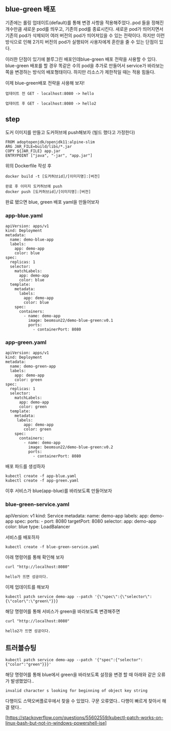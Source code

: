 ## blue-green 배포


기존에는 롤링 업데이트(default)를 통해 변경 사항을 적용해주었다..pod 들을 정해진 개수만큼 새로운 pod를 띄우고, 기존의 pod를 종료시킨다. 새로운 pod가 띄어지면서 기존의 pod가 삭제되어 여러 버전의 pod가 띄어져있을 수 있는 전략이다. 하지만 이런 방식으로 인해 2가지 버전의 pod가 실행되어 사용자에게 혼란을 줄 수 있는 단점이 있다.

이러한 단점이 있기에 블루그린 배포인데blue-green 배포 전략을 사용할 수 있다. blue-green 배포를 할 경우 똑같은 수의 pod을 추가로 만들어서 service가 바라보는 쪽을 변경하는 방식의 배포형태이다. 하지만 리소스가 제한적일 때는 적용 힘들다.

이제 blue-green배포 전략을 사용해 보자!


    업데이트 전 GET - localhost:8080 -> hello

    업데이트 후 GET - localhost:8080 -> hello2


## step

도커 이미지를 만들고 도커허브에 push해보자 (빌드 했다고 가정한다)

    FROM adoptopenjdk/openjdk11:alpine-slim
    ARG JAR_FILE=build/libs/*.jar
    COPY ${JAR_FILE} app.jar
    ENTRYPOINT ["java", "-jar", "app.jar"]


위의 Dockerfile 작성 후

    docker build -t [도커허브id]/[이미지명]:[버전]
    
    완료 후 이미지 도커허브에 push
    docker push [도커허브id]/[이미지명]:[버전]
    
완료 됐으면 blue, green 배포 yaml을 만들어보자

### app-blue.yaml


    apiVersion: apps/v1
    kind: Deployment
    metadata:
      name: demo-blue-app
      labels:
        app: demo-app
        color: blue
    spec:
      replicas: 1
      selector:
        matchLabels:
          app: demo-app
          color: blue
      template:
        metadata:
          labels:
            app: demo-app
            color: blue
        spec:
          containers:
            - name: demo-app
              image: beomsun22/demo-blue-green:v0.1
              ports:
                - containerPort: 8080



### app-green.yaml

    apiVersion: apps/v1
    kind: Deployment
    metadata:
      name: demo-green-app
      labels:
        app: demo-app
        color: green
    spec:
      replicas: 1
      selector:
        matchLabels:
          app: demo-app
          color: green
      template:
        metadata:
         labels:
            app: demo-app
            color: green
        spec:
          containers:
            - name: demo-app
              image: beomsun22/demo-blue-green:v0.2
              ports:
                - containerPort: 8080


배포 파드를 생성하자

    kubectl create -f app-blue.yaml
    kubectl create -f app-green.yaml
    

이후 서비스가 blue(app-blue)를 바라보도록 만들어보자

### blue-green-service.yaml

apiVersion: v1
kind: Service
metadata:
  name: demo-app
  labels:
    app: demo-app
spec:
  ports:
    - port: 8080
      targetPort: 8080
  selector:
    app: demo-app
    color: blue
  type: LoadBalancer


서비스를 배포하자

    kubectl create -f blue-green-service.yaml
    

아래 명령어를 통해 확인해 보자

    curl "http://localhost:8080"

    hello가 뜨면 성공이다.
    
이제 업데이트를 해보자
    
    kubectl patch service demo-app --patch '{\"spec\":{\"selector\":{\"color\":\"green\"}}}


해당 명령어를 통해 서비스가 green을 바라보도록 변경해주면

    curl "http://localhost:8080"
    
    hello2가 뜨면 성공이다.


## 트러블슈팅

    
    kubectl patch service demo-app --patch '{"spec":{"selector":{"color":"green"}}}'

해당 명령어를 통해 blue에서 green을 바라보도록 설정을 변경 할 때  아래와 같은 오류가 발생했었다.. 
    
    invalid character s looking for beginning of object key string
    
다행이도 스택오버플로우에서 찾을 수 있었다. 구문 오류였다.. 다행이 빠르게 찾아서 해결 됐다.. 

[https://stackoverflow.com/questions/55602559/kubectl-patch-works-on-linux-bash-but-not-in-windows-powershell-ise]